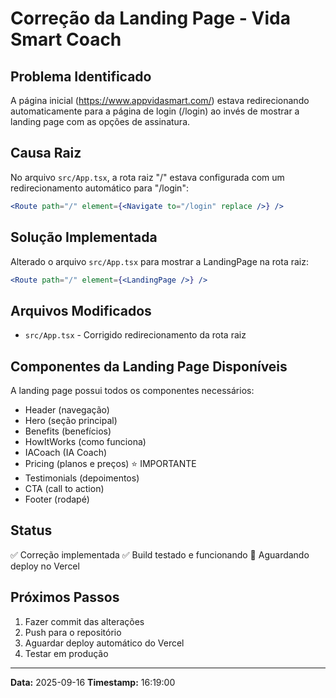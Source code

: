 # Correção da Landing Page - Vida Smart Coach

## Problema Identificado
A página inicial (https://www.appvidasmart.com/) estava redirecionando automaticamente para a página de login (/login) ao invés de mostrar a landing page com as opções de assinatura.

## Causa Raiz
No arquivo `src/App.tsx`, a rota raiz "/" estava configurada com um redirecionamento automático para "/login":
```jsx
<Route path="/" element={<Navigate to="/login" replace />} />
```

## Solução Implementada
Alterado o arquivo `src/App.tsx` para mostrar a LandingPage na rota raiz:
```jsx
<Route path="/" element={<LandingPage />} />
```

## Arquivos Modificados
- `src/App.tsx` - Corrigido redirecionamento da rota raiz

## Componentes da Landing Page Disponíveis
A landing page possui todos os componentes necessários:
- Header (navegação)
- Hero (seção principal)
- Benefits (benefícios)
- HowItWorks (como funciona)
- IACoach (IA Coach)
- Pricing (planos e preços) ⭐ IMPORTANTE
- Testimonials (depoimentos)
- CTA (call to action)
- Footer (rodapé)

## Status
✅ Correção implementada
✅ Build testado e funcionando
🔄 Aguardando deploy no Vercel

## Próximos Passos
1. Fazer commit das alterações
2. Push para o repositório
3. Aguardar deploy automático do Vercel
4. Testar em produção

---
**Data:** 2025-09-16
**Timestamp:** 16:19:00

